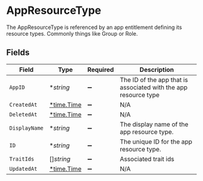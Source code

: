 # AppResourceType

The AppResourceType is referenced by an app entitlement defining its resource types. Commonly things like Group or Role.


## Fields

| Field                                                           | Type                                                            | Required                                                        | Description                                                     |
| --------------------------------------------------------------- | --------------------------------------------------------------- | --------------------------------------------------------------- | --------------------------------------------------------------- |
| `AppID`                                                         | **string*                                                       | :heavy_minus_sign:                                              | The ID of the app that is associated with the app resource type |
| `CreatedAt`                                                     | [*time.Time](https://pkg.go.dev/time#Time)                      | :heavy_minus_sign:                                              | N/A                                                             |
| `DeletedAt`                                                     | [*time.Time](https://pkg.go.dev/time#Time)                      | :heavy_minus_sign:                                              | N/A                                                             |
| `DisplayName`                                                   | **string*                                                       | :heavy_minus_sign:                                              | The display name of the app resource type.                      |
| `ID`                                                            | **string*                                                       | :heavy_minus_sign:                                              | The unique ID for the app resource type.                        |
| `TraitIds`                                                      | []*string*                                                      | :heavy_minus_sign:                                              | Associated trait ids                                            |
| `UpdatedAt`                                                     | [*time.Time](https://pkg.go.dev/time#Time)                      | :heavy_minus_sign:                                              | N/A                                                             |